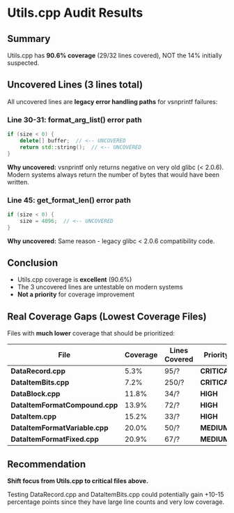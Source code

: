 # Utils.cpp Audit Results

## Summary
Utils.cpp has **90.6% coverage** (29/32 lines covered), NOT the 14% initially suspected.

## Uncovered Lines (3 lines total)
All uncovered lines are **legacy error handling paths** for vsnprintf failures:

### Line 30-31: format_arg_list() error path
```cpp
if (size < 0) {
    delete[] buffer;  // <-- UNCOVERED
    return std::string();  // <-- UNCOVERED
}
```
**Why uncovered:** vsnprintf only returns negative on very old glibc (< 2.0.6).
Modern systems always return the number of bytes that would have been written.

### Line 45: get_format_len() error path
```cpp
if (size < 0) {
    size = 4096;  // <-- UNCOVERED
}
```
**Why uncovered:** Same reason - legacy glibc < 2.0.6 compatibility code.

## Conclusion
- Utils.cpp coverage is **excellent** (90.6%)
- The 3 uncovered lines are untestable on modern systems
- **Not a priority** for coverage improvement

## Real Coverage Gaps (Lowest Coverage Files)
Files with **much lower** coverage that should be prioritized:

| File | Coverage | Lines Covered | Priority |
|------|----------|--------------|----------|
| **DataRecord.cpp** | 5.3% | 95/? | **CRITICAL** |
| **DataItemBits.cpp** | 7.2% | 250/? | **CRITICAL** |
| **DataBlock.cpp** | 11.8% | 34/? | **HIGH** |
| **DataItemFormatCompound.cpp** | 13.9% | 72/? | **HIGH** |
| **DataItem.cpp** | 15.2% | 33/? | **HIGH** |
| **DataItemFormatVariable.cpp** | 20.0% | 50/? | **MEDIUM** |
| **DataItemFormatFixed.cpp** | 20.9% | 67/? | **MEDIUM** |

## Recommendation
**Shift focus from Utils.cpp to critical files above.**

Testing DataRecord.cpp and DataItemBits.cpp could potentially gain +10-15 percentage points
since they have large line counts and very low coverage.
